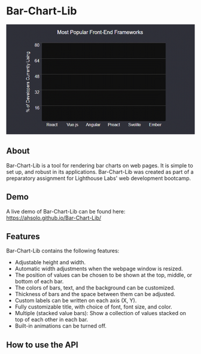 # Bar-Chart-Lib

![Bar-Chart-Lib in Action](demo/preview.gif)

<h2> About </h2>

Bar-Chart-Lib is a tool for rendering bar charts on web pages. It is simple to set up, and robust in its applications. Bar-Chart-Lib was created as part of a preparatory assignment for Lighthouse Labs' web development bootcamp.

<h2> Demo </h2>

A live demo of Bar-Chart-Lib can be found here: https://ahsolo.github.io/Bar-Chart-Lib/

<h2> Features </h2>

Bar-Chart-Lib contains the following features:
- Adjustable height and width.
- Automatic width adjustments when the webpage window is resized.
- The position of values can be chosen to be shown at the top, middle, or bottom of each bar.
- The colors of bars, text, and the background can be customized.
- Thickness of bars and the space between them can be adjusted.
- Custom labels can be written on each axis (X, Y).
- Fully customizable title, with choice of font, font size, and color.
- Multiple (stacked value bars): Show a collection of values stacked on top of each other in each bar.
- Built-in animations can be turned off.

<h2> How to use the API </h2>
